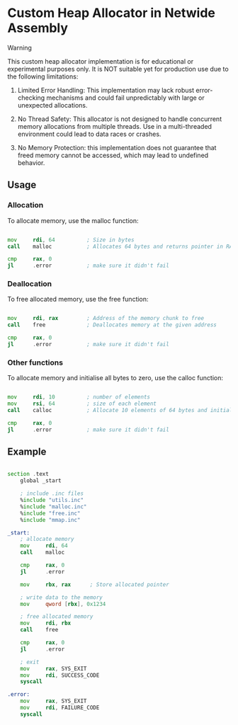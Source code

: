 # Custom Heap Allocator in Netwide Assembly

> [!WARNING]
> This custom heap allocator implementation is for educational or experimental purposes only.
> It is NOT suitable yet for production use due to the following limitations:
> 
> 1. Limited Error Handling: This implementation may lack robust error-checking mechanisms
>    and could fail unpredictably with large or unexpected allocations.
>
> 2. No Thread Safety: This allocator is not designed to handle concurrent memory allocations
>    from multiple threads. Use in a multi-threaded environment could lead to data races or crashes.
>
> 3. No Memory Protection: this implementation does not
>    guarantee that freed memory cannot be accessed, which may lead to undefined behavior.

## Usage

### Allocation

To allocate memory, use the malloc function:

```asm

mov     rdi, 64          ; Size in bytes
call    malloc           ; Allocates 64 bytes and returns pointer in RAX

cmp     rax, 0
jl      .error           ; make sure it didn't fail 
```

### Deallocation

To free allocated memory, use the free function:

```asm

mov     rdi, rax         ; Address of the memory chunk to free
call    free             ; Deallocates memory at the given address

cmp     rax, 0
jl      .error           ; make sure it didn't fail 
```

### Other functions
To allocate memory and initialise all bytes to zero, use the calloc function:

```asm

mov     rdi, 10          ; number of elements
mov     rsi, 64          ; size of each element
call    calloc           ; Allocate 10 elements of 64 bytes and initialise to 0 

cmp     rax, 0
jl      .error           ; make sure it didn't fail 
```

## Example

```asm

section .text
    global _start

    ; include .inc files
    %include "utils.inc"
    %include "malloc.inc"
    %include "free.inc"
    %include "mmap.inc"

_start:
    ; allocate memory
    mov     rdi, 64
    call    malloc

    cmp     rax, 0
    jl      .error

    mov     rbx, rax      ; Store allocated pointer

    ; write data to the memory
    mov     qword [rbx], 0x1234

    ; free allocated memory
    mov     rdi, rbx
    call    free

    cmp     rax, 0
    jl      .error

    ; exit
    mov     rax, SYS_EXIT
    mov     rdi, SUCCESS_CODE
    syscall

.error:
    mov     rax, SYS_EXIT
    mov     rdi, FAILURE_CODE
    syscall

```

